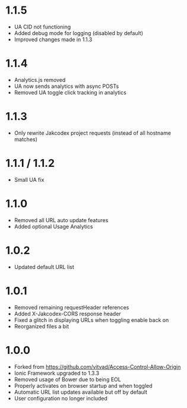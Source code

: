 # 1.1.5

- UA CID not functioning
- Added debug mode for logging (disabled by default)
- Improved changes made in 1.1.3

# 1.1.4

- Analytics.js removed
- UA now sends analytics with async POSTs
- Removed UA toggle click tracking in analytics

# 1.1.3

- Only rewrite Jakcodex project requests (instead of all hostname matches)

# 1.1.1 / 1.1.2

- Small UA fix

# 1.1.0

- Removed all URL auto update features  
- Added optional Usage Analytics

# 1.0.2

- Updated default URL list

# 1.0.1

- Removed remaining requestHeader references
- Added X-Jakcodex-CORS response header
- Fixed a glitch in displaying URLs when toggling enable back on
- Reorganized files a bit

# 1.0.0

- Forked from https://github.com/vitvad/Access-Control-Allow-Origin
- Ionic Framework upgraded to 1.3.3
- Removed usage of Bower due to being EOL
- Properly activates on browser startup and when toggled
- Automatic URL list updates available but off by default
- User configuration no longer included